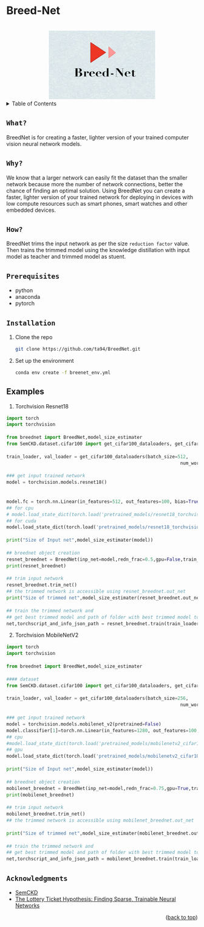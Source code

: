 # Breed-Net
<!-- PytorchHackathon 2021  -->
<!-- ![BreedNet](logo_br.jpg) -->

<!-- [![Streamlit App](https://static.streamlit.io/badges/streamlit_badge_black_white.svg)](https://demo.ailab.nolibox.com/) -->

<div id="top"></div>
<!-- PROJECT LOGO -->
<br />
<div align="center">
  <a href="https://github.com/othneildrew/Best-README-Template">
    <img src="logo_new.jpg" alt="Logo" width="280" height="180">
  </a>

</div>

<!-- TABLE OF CONTENTS -->
<details>
  <summary>Table of Contents</summary>
  <ol>
    <li>
      <a href="#what">What?</a>
    </li>
    <li><a href="#why">Why?</a></li>
    <li><a href="#how">How?</a></li>
    <li>
      <a href="#prerequisites">Prerequisites</a>
      <ul>
        <li><a href="#installation">Installation</a></li>
      </ul>
    </li>
    <li><a href="#examples">Examples</a></li>
    <li><a href="#acknowledgments">Acknowledgments</a></li>
  </ol>
</details>


## ```What?```
BreedNet is for creating a faster, lighter version of your trained computer vision neural network models.



## ```Why?```
We know that a larger network can easily fit the dataset than the smaller network because more the number of network connections, better the chance of finding an optimal solution. Using BreedNet you can create a faster, lighter version of your trained network for deploying in devices with low compute resources such as smart phones, smart watches and other embedded devices.


## ```How?``` 
BreedNet trims the input network as per the size ``` reduction factor ``` value. Then trains the trimmed model using the knowledge distillation with input model as teacher and trimmed model as stuent.

## ```Prerequisites```

* python
* anaconda
* pytorch

## ```Installation```
1. Clone the repo
   ```sh
   git clone https://github.com/ta94/BreedNet.git
   ```
2. Set up the environment
   ```sh
   conda env create -f breenet_env.yml
   ```

## Examples

1. Torchvision Resnet18


```python
import torch
import torchvision

from breednet import BreedNet,model_size_estimater
from SemCKD.dataset.cifar100 import get_cifar100_dataloaders, get_cifar100_dataloaders_sample

train_loader, val_loader = get_cifar100_dataloaders(batch_size=512,
                                                                num_workers=6)

### get input trained network
model = torchvision.models.resnet18()


model.fc = torch.nn.Linear(in_features=512, out_features=100, bias=True)
## for cpu
# model.load_state_dict(torch.load('pretrained_models/resnet18_torchvision_cifar100-196-best.pth',map_location=torch.device("cpu")))
## for cuda
model.load_state_dict(torch.load('pretrained_models/resnet18_torchvision_cifar100-196-best.pth'))

print("Size of Input net",model_size_estimater(model))

## breednet object creation
resnet_breednet = BreedNet(inp_net=model,redn_frac=0.5,gpu=False,train_epochs=1000,num_classes=100,input_size=(3,320,320))
print(resnet_breednet)

## trim input network
resnet_breednet.trim_net()
## the trimmed network is accessible using resnet_breednet.out_net
print("Size of trimmed net",model_size_estimater(resnet_breednet.out_net))

## train the trimmed network and 
## get best trimmed model and path of folder with best trimmed model torchscript and json with metrics information
net,torchscript_and_info_json_path = resnet_breednet.train(train_loader=train_loader,val_loader=val_loader)

```

2. Torchvision MobileNetV2 

```python
import torch
import torchvision

from breednet import BreedNet,model_size_estimater

#### dataset 
from SemCKD.dataset.cifar100 import get_cifar100_dataloaders, get_cifar100_dataloaders_sample

train_loader, val_loader = get_cifar100_dataloaders(batch_size=256,
                                                                num_workers=6)

### get input trained network
model = torchvision.models.mobilenet_v2(pretrained=False)
model.classifier[1]=torch.nn.Linear(in_features=1280, out_features=100, bias=True)
## cpu
#model.load_state_dict(torch.load('pretrained_models/mobilenetv2_cifar100-124-best.pth',map_location=torch.device("cpu")))
## gpu
model.load_state_dict(torch.load('pretrained_models/mobilenetv2_cifar100-124-best.pth'))

print("Size of Input net",model_size_estimater(model))

## breednet object creation
mobilenet_breednet = BreedNet(inp_net=model,redn_frac=0.75,gpu=True,train_epochs=1000,num_classes=100,input_size=(3,320,320))
print(mobilenet_breednet)

## trim input network
mobilenet_breednet.trim_net()
## the trimmed network is accessible using mobilenet_breednet.out_net

print("Size of trimmed net",model_size_estimater(mobilenet_breednet.out_net))

## train the trimmed network and 
## get best trimmed model and path of folder with best trimmed model torchscript and json with metrics information
net,torchscript_and_info_json_path = mobilenet_breednet.train(train_loader=train_loader,val_loader=val_loader)

```

<!-- ACKNOWLEDGMENTS -->
## ```Acknowledgments```

* [SemCKD](https://github.com/DefangChen/SemCKD)
* [The Lottery Ticket Hypothesis: Finding Sparse, Trainable Neural Networks](https://arxiv.org/abs/1803.03635)


<p align="right">(<a href="#top">back to top</a>)</p>
